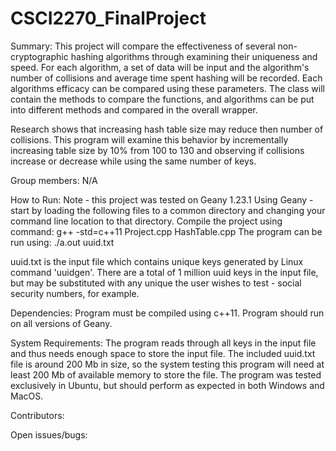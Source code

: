 # CSCI2270_FinalProject

Summary:
This project will compare the effectiveness of several non-cryptographic 
hashing algorithms through examining their uniqueness and speed. For each
algorithm, a set of data will be input and the algorithm's number of 
collisions and average time spent hashing will be recorded. Each algorithms
efficacy can be compared using these parameters. The class will contain
the methods to compare the functions, and algorithms can be put into
different methods and compared in the overall wrapper. 

Research shows that increasing hash table size may reduce then number of 
collisions. This program will examine this behavior by incrementally 
increasing table size by 10% from 100 to 130 and observing if collisions
increase or decrease while using the same number of keys.

Group members:
N/A

How to Run:
Note - this project was tested on Geany 1.23.1
Using Geany - start by loading the following files to a common directory 
and changing your command line location to that directory. Compile the
project using command: 
g++ -std=c++11 Project.cpp HashTable.cpp
The program can be run using:
./a.out uuid.txt

uuid.txt is the input file which contains unique keys generated by Linux
command 'uuidgen'. There are a total of 1 million uuid keys in the input 
file, but may be substituted with any unique the user wishes to test - 
social security numbers, for example.

Dependencies:
Program must be compiled using c++11.
Program should run on all versions of Geany.

System Requirements:
The program reads through all keys in the input file and thus needs enough
space to store the input file. The included uuid.txt file is around 200 Mb
in size, so the system testing this program will need at least 200 Mb of 
available memory to store the file. The program was tested exclusively in 
Ubuntu, but should perform as expected in both Windows and MacOS.

Contributors:

Open issues/bugs:

